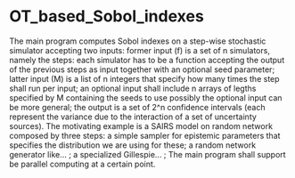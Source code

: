 # OT_based_Sobol_indexes
The main program computes Sobol indexes on a step-wise stochastic simulator accepting two inputs:
  former input (f) is a set of n simulators, namely the steps:
    each simulator has to be a function accepting the output of the previous steps as input together with an optional seed parameter;
  latter input (M) is a list of n integers that specify how many times the step shall run per input;
  an optional input shall include n arrays of legths specified by M containing the seeds to use
    possibly the optional input can be more general;
  the output is a set of 2^n confidence intervals (each represent the variance due to the interaction of a set of uncertainty sources).
The motivating example is a SAIRS model on random network composed by three steps:
  a simple sampler for epistemic parameters that specifies the distribution we are using for these;
  a random network generator like... ;
  a specialized Gillespie... ;
The main program shall support be parallel computing at a certain point.
